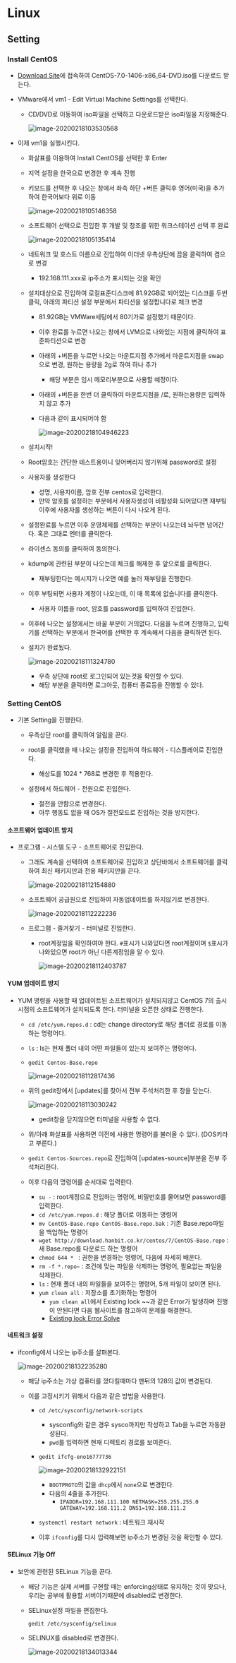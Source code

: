 # Linux

## Setting

### Install CentOS

* [Download Site](http://archive.kernel.org/centos-vault/7.0.1406/isos/x86_64/)에 접속하여 CentOS-7.0-1406-x86_64-DVD.iso를 다운로드 받는다.

* VMware에서 vm1 - Edit Virtual Machine Settings를 선택한다.

  * CD/DVD로 이동하여 iso파일을 선택하고 다운로드받은 iso파일을 지정해준다.

    ![image-20200218103530568](image/image-20200218103530568.png)

* 이제 vm1을 실행시킨다.

  * 화살표를 이용하여 Install CentOS를 선택한 후 Enter

  * 지역 설정을 한국으로 변경한 후 계속 진행

  * 키보드를 선택한 후 나오는 창에서 좌측 하단 +버튼 클릭후 영어(미국)을 추가하여 한국어보다 위로 이동

    ![image-20200218105146358](image/image-20200218105146358.png)

  * 소프트웨어 선택으로 진입한 후 개발 및 창조를 위한 워크스테이션 선택 후 완료

    ![image-20200218105135414](image/image-20200218105135414.png)

  * 네트워크 및 호스트 이름으로 진입하여 이더넷 우측상단에 끔을 클릭하여 켬으로 변경

    * 192.168.111.xxx로 ip주소가 표시되는 것을 확인

  * 설치대상으로 진입하여 로컬표준디스크에 81.92GB로 되어있는 디스크를 두번 클릭, 아래의 파티션 설정 부분에서 파티션을 설정합니다로 체크 변경

    * 81.92GB는 VMWare세팅에서 80기가로 설정했기 때문이다.

    * 이후 완료를 누르면 나오는 창에서 LVM으로 나와있는 지점에 클릭하여 표준파티션으로 변경

    * 아래의 +버튼을 누르면 나오는 마운트지점 추가에서 마운트지점을 swap으로 변경, 원하는 용량을 2g로 하여 하나 추가

      * 해당 부분은 임시 메모리부분으로 사용할 예정이다.

    * 아래의 +버튼을 한번 더 클릭하여 마운트지점을 /로, 원하는용량은 입력하지 않고 추가

    * 다음과 같이 표시되어야 함

      ![image-20200218104946223](image/image-20200218104946223.png)

  * 설치시작!

  * Root암호는 간단한 테스트용이니 잊어버리지 않기위해 password로 설정

  * 사용자를 생성한다
  
    * 성명, 사용자이름, 암호 전부 centos로 입력한다.
    * 만약 암호를 설정하는 부분에서 사용자생성이 비활성화 되어있다면 재부팅 이후에 사용자를 생성하는 버튼이 다시 나오게 된다.
  
  * 설정완료를 누르면 이후 운영체제를 선택하는 부분이 나오는데 놔두면 넘어간다. 혹은 그대로 엔터를 클릭한다.
  
  * 라이센스 동의를 클릭하여 동의한다.
  
  * kdump에 관련된 부분이 나오는데 체크를 해제한 후 앞으로를 클릭한다.
  
    * 재부팅한다는 메시지가 나오면 예를 눌러 재부팅을 진행한다.
  
  * 이후 부팅되면 사용자 계정이 나오는데, 이 때 목록에 없습니다를 클릭한다.
  
    * 사용자 이름을 root, 암호를 password를 입력하여 진입한다.
  
  * 이후에 나오는 설정에서는 바꿀 부분이 거의없다. 다음을 누르며 진행하고, 입력기를 선택하는 부분에서 한국어를 선택한 후 계속해서 다음을 클릭하면 된다.
  
  * 설치가 완료됬다.
  
    ![image-20200218111324780](image/image-20200218111324780.png)
  
    * 우측 상단에 root로 로그인되어 있는것을 확인할 수 있다.
    * 해당 부분을 클릭하면 로그아웃, 컴퓨터 종료등을 진행할 수 있다.
  

### Setting CentOS

* 기본 Setting을 진행한다.

  * 우측상단 root를 클릭하여 알림을 끈다.

  * root를 클릭했을 때 나오는 설정을 진입하여 하드웨어 - 디스플레이로 진입한다.

    * 해상도를 1024 * 768로 변경한 후 적용한다.

  * 설정에서 하드웨어 - 전원으로 진입한다.

    * 절전을 안함으로 변경한다.
    * 아무 행동도 없을 때 OS가 절전모드로 진입하는 것을 방지한다.


#### 소프트웨어 업데이트 방지

* 프로그램 - 시스템 도구 - 소프트웨어로 진입한다.

  * 그래도 계속을 선택하여 소프트웨어로 진입하고 상단바에서 소프트웨어를 클릭하여 최신 패키지만과 전용 패키지만을 끈다.

    ![image-20200218112154880](image/image-20200218112154880.png)

  * 소프트웨어 공급원으로 진입하여 자동업데이트를 하지않기로 변경한다.

    ![image-20200218112222236](image/image-20200218112222236.png)

  * 프로그램 - 즐겨찾기 - 터미널로 진입한다.

    * root계정임을 확인하여야 한다. `#`표시가 나와있다면 root계정이며 `$`표시가 나와있으면 root가 아닌 다른계정임을 알 수 있다.

      ![image-20200218112403787](image/image-20200218112403787.png)

#### YUM 업데이트 방지

* YUM 명령을 사용할 때 업데이트된 소프트웨어가 설치되지않고 CentOS 7의 출시시점의 소프트웨어가 설치되도록 한다. 터미널을 오픈한 상태로 진행한다.

  * `cd /etc/yum.repos.d` : cd는 change directory로 해당 폴더로 경로를 이동하는 명령어다.

  * `ls` : ls는 현재 폴더 내의 어떤 파일들이 있는지 보여주는 명령어다.

  * `gedit Centos-Base.repo`

    ![image-20200218112817436](image/image-20200218112817436.png)

  * 위의 gedit창에서 [updates]를 찾아서 전부 주석처리한 후 창을 닫는다.

    ![image-20200218113030242](image/image-20200218113030242.png)

    * gedit창을 닫지않으면 터미널을 사용할 수 없다.

  * 위/아래 화살표를 사용하면 이전에 사용한 명령어를 불러올 수 있다. (DOS키라고 부른다.)

  * `gedit Centos-Sources.repo`로 진입하여 [updates-source]부분을 전부 주석처리한다.
  
  * 이후 다음의 명령어를 순서대로 입력한다.
    * `su -` : root계정으로 진입하는 명령어, 비밀번호를 물어보면 password를 입력한다.
    * `cd /etc/yum.repos.d` : 해당 폴더로 이동하는 명령어
    * `mv CentOS-Base.repo CentOS-Base.repo.bak` : 기존 Base.repo파일을 백업하는 명령어
    * `wget http://download.hanbit.co.kr/centos/7/CentOS-Base.repo` : 새 Base.repo를 다운로드 하는 명령어
    * `chmod 644 * ` : 권한을 변경하는 명령어, 다음에 자세히 배운다.
    * `rm -f *.repo~` : 조건에 맞는 파일을 삭제하는 명령어, 필요없는 파일을 삭제한다.
    * `ls` : 현재 폴더 내의 파일들을 보여주는 명령어, 5개 파일이 보이면 된다.
    * `yum clean all` : 저장소를 초기화하는 명령어
      * `yum clean all`에서 Existing lock ~~과 같은 Error가 발생하며 진행이 안된다면 다음 웹사이트를 참고하여 문제를 해결한다.
      * [Existing lock Error Solve](https://dang-dang12.tistory.com/22)

#### 네트워크 설정

* ifconfig에서 나오는 ip주소를 살펴본다.

  ![image-20200218132235280](image/image-20200218132235280.png)

  * 해당 ip주소는 가상 컴퓨터를 껐다킬때마다 맨뒤의 128의 값이 변경된다.

  * 이를 고정시키기 위해서 다음과 같은 방법을 사용한다.

    * `cd /etc/sysconfig/network-scripts`

      * sysconfig와 같은 경우 sysco까지만 작성하고 Tab을 누르면 자동완성된다.
      * `pwd`를 입력하면 현재 디렉토리 경로를 보여준다.

    * `gedit ifcfg-eno16777736`

      ![image-20200218132922151](image/image-20200218132922151.png)

      * `BOOTPROTO`의 값을 `dhcp`에서 `none`으로 변경한다.
      * 다음의 4줄을 추가한다.
        * `IPADDR=192.168.111.100
          NETMASK=255.255.255.0
          GATEWAY=192.168.111.2
          DNS1=192.168.111.2`

    * `systemctl restart network` : 네트워크 재시작

    * 이후 `ifconfig`를 다시 입력해보면 ip주소가 변경된 것을 확인할 수 있다.

#### SELinux 기능 Off

* 보안에 관련된 SELinux 기능을 끈다.

  * 해당 기능은 실제 서버를 구현할 때는 enforcing상태로 유지하는 것이 맞으나, 우리는 공부에 활용할 서버이기때문에 disabled로 변경한다.

  * SELinux설정 파일을 편집한다.

    `gedit /etc/sysconfig/selinux`

  * SELINUX를 disabled로 변경한다.
  
    ![image-20200218134013344](image/image-20200218134013344.png)